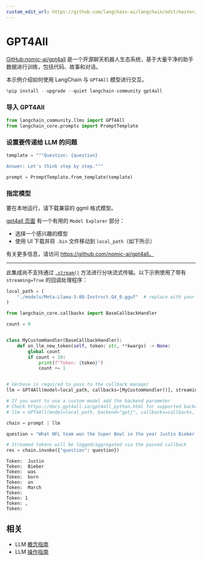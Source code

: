 ```yaml
---
custom_edit_url: https://github.com/langchain-ai/langchain/edit/master/docs/docs/integrations/llms/gpt4all.ipynb
---
```


# GPT4All

[GitHub:nomic-ai/gpt4all](https://github.com/nomic-ai/gpt4all) 是一个开源聊天机器人生态系统，基于大量干净的助手数据进行训练，包括代码、故事和对话。

本示例介绍如何使用 LangChain 与 `GPT4All` 模型进行交互。


```python
%pip install --upgrade --quiet langchain-community gpt4all
```

### 导入 GPT4All


```python
from langchain_community.llms import GPT4All
from langchain_core.prompts import PromptTemplate
```

### 设置要传递给 LLM 的问题


```python
template = """Question: {question}

Answer: Let's think step by step."""

prompt = PromptTemplate.from_template(template)
```

### 指定模型

要在本地运行，请下载兼容的 ggml 格式模型。

[gpt4all 页面](https://gpt4all.io/index.html) 有一个有用的 `Model Explorer` 部分：

* 选择一个感兴趣的模型
* 使用 UI 下载并将 `.bin` 文件移动到 `local_path`（如下所示）

有关更多信息，请访问 https://github.com/nomic-ai/gpt4all。

---

此集成尚不支持通过 [`.stream()`](https://python.langchain.com/v0.2/docs/how_to/streaming/) 方法进行分块流式传输。以下示例使用了带有 `streaming=True` 的回调处理程序：

```python
local_path = (
    "./models/Meta-Llama-3-8B-Instruct.Q4_0.gguf"  # replace with your local file path
)
```

```python
from langchain_core.callbacks import BaseCallbackHandler

count = 0


class MyCustomHandler(BaseCallbackHandler):
    def on_llm_new_token(self, token: str, **kwargs) -> None:
        global count
        if count < 10:
            print(f"Token: {token}")
            count += 1


# Verbose is required to pass to the callback manager
llm = GPT4All(model=local_path, callbacks=[MyCustomHandler()], streaming=True)

# If you want to use a custom model add the backend parameter
# Check https://docs.gpt4all.io/gpt4all_python.html for supported backends
# llm = GPT4All(model=local_path, backend="gptj", callbacks=callbacks, streaming=True)

chain = prompt | llm

question = "What NFL team won the Super Bowl in the year Justin Bieber was born?"

# Streamed tokens will be logged/aggregated via the passed callback
res = chain.invoke({"question": question})
```
```output
Token:  Justin
Token:  Bieber
Token:  was
Token:  born
Token:  on
Token:  March
Token:  
Token: 1
Token: ,
Token:
```

## 相关

- LLM [概念指南](/docs/concepts/#llms)
- LLM [操作指南](/docs/how_to/#llms)